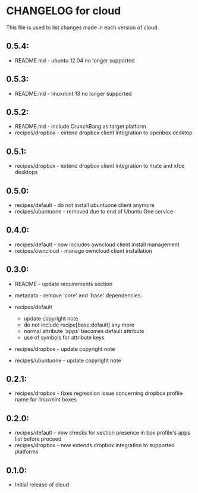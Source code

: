 # CHANGELOG for cloud

This file is used to list changes made in each version of cloud.

## 0.5.4:

* README.md - ubuntu 12.04 no longer supported

## 0.5.3:

* README.md - linuxmint 13 no longer supported

## 0.5.2:

* README.md       - include CrunchBang as target platform
* recipes/dropbox - extend dropbox client integration to openbox desktop

## 0.5.1:

* recipes/dropbox - extend dropbox client integration to mate and xfce desktops

## 0.5.0:

* recipes/default   - do not install ubuntuone client anymore
* recipes/ubuntuone - removed due to end of Ubuntu One service

## 0.4.0:

* recipes/default  - now includes owncloud client install management
* recipes/owncloud - manage owncloud client installation

## 0.3.0:

* README   - update requirements section
* metadata - remove 'core' and 'base' dependencies

* recipes/default

  - update copyright note
  - do not include recipe[base:default] any more
  - normal attribute 'apps' becomes default attribute
  - use of symbols for attribute keys

* recipes/dropbox   - update copyright note
* recipes/ubuntuone - update copyright note

## 0.2.1:

* recipes/dropbox - fixes regression issue concerning dropbox profile name for linuxmint boxes

## 0.2.0:

* recipes/default - now checks for section presence in box profile's apps list before proceed
* recipes/dropbox - now extends dropbox integration to supported platforms

## 0.1.0:

* Initial release of cloud

